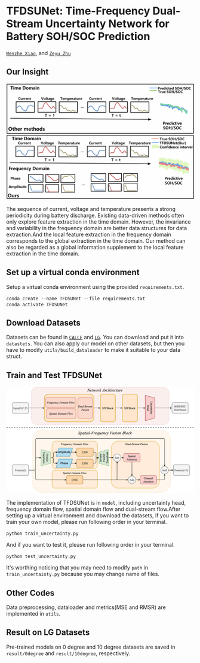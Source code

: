 # TFDSUNet: Time-Frequency Dual-Stream Uncertainty Network for Battery SOH/SOC Prediction
[`Wenzhe Xiao`](https://gr.xjtu.edu.cn/en/web/caoxiangyong/home), and [`Zeyu Zhu`](https://scholar.google.com/citations?hl=zh-CN&view_op=list_works&gmla=ABEO0Ypgw7n86h8mMjkhHVfmhMuPPgnO7C4NT-RWQ_lB1xSqtIWcyPqrPOsxI7ffxZ-amtiKK7KVFRnx_ZOPxFYH2-iKKLY&user=X3CisOwAAAAJ)


## Our Insight
<p align="center">
  <img src="figure/insight.png" />
</p>
The sequence of current, voltage and temperature presents a strong periodicity during battery discharge. Existing data-driven methods often only explore feature extraction in the time domain. However, the invariance and variability in the frequency domain are better data structures for data extraction.And the local feature extraction in the frequency domain corresponds to the global extraction in the time domain. Our method can also be regarded as a global information supplement to the local feature extraction in the time domain.


## Set up a virtual conda environment
Setup a virtual conda environment using the provided ``requirements.txt``.
```
conda create --name TFDSUNet --file requirements.txt
conda activate TFDSUNet
```

## Download Datasets 
Datasets can be found in [`CALCE`](https://calce.umd.edu/battery-data#Citations) and [`LG`](https://data.mendeley.com/datasets/cp3473x7xv/3). You can download and put it into `datastets`. You can also apply our model on other datasets, but then you have to modify `utils/build_dataloader` to make it suitable to your data struct.


## Train and Test TFDSUNet
<p align="center">
  <img src="figure/main.png" />
</p>

The implementation of TFDSUNet is in `model`, including uncertainty head, frequency domain flow, spatial domain flow and dual-stream flow.After setting up a virtual environment and download the datasets, if you want to train your own model, please run following order in your terminal.
```
python train_uncertainty.py
```
And if you want to test it, please run following order in your terminal.
```
python test_uncertainty.py
```
It's worthing noticing that you may need to modify `path` in `train_uncertainty.py` because you may change name of files.
## Other Codes
Data preprocessing, dataloader and metrics(MSE and RMSR) are implemented in `utils`.

## Result on LG Datasets
Pre-trained models on 0 degree and 10 degree datasets are saved in `result/0degree` and `result/10degree`, respectively.